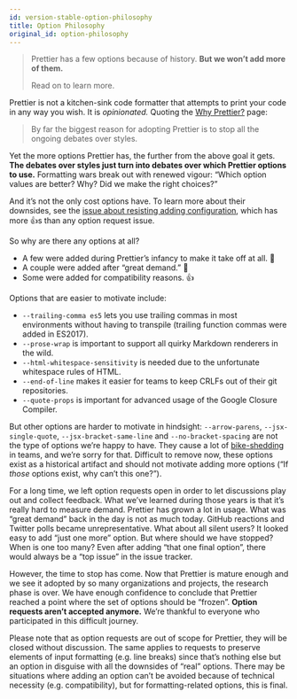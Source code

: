 ```yaml
---
id: version-stable-option-philosophy
title: Option Philosophy
original_id: option-philosophy
---
```


> Prettier has a few options because of history. **But we won’t add more of them.**
>
> Read on to learn more.

Prettier is not a kitchen-sink code formatter that attempts to print your code in any way you wish. It is _opinionated._ Quoting the [Why Prettier?](why-prettier.md) page:

> By far the biggest reason for adopting Prettier is to stop all the ongoing debates over styles.

Yet the more options Prettier has, the further from the above goal it gets. **The debates over styles just turn into debates over which Prettier options to use.** Formatting wars break out with renewed vigour: “Which option values are better? Why? Did we make the right choices?”

And it’s not the only cost options have. To learn more about their downsides, see the [issue about resisting adding configuration](https://github.com/prettier/prettier/issues/40), which has more 👍s than any option request issue.

So why are there any options at all?

- A few were added during Prettier’s infancy to make it take off at all. 🚀
- A couple were added after “great demand.” 🤔
- Some were added for compatibility reasons. 👍

Options that are easier to motivate include:

- `--trailing-comma es5` lets you use trailing commas in most environments without having to transpile (trailing function commas were added in ES2017).
- `--prose-wrap` is important to support all quirky Markdown renderers in the wild.
- `--html-whitespace-sensitivity` is needed due to the unfortunate whitespace rules of HTML.
- `--end-of-line` makes it easier for teams to keep CRLFs out of their git repositories.
- `--quote-props` is important for advanced usage of the Google Closure Compiler.

But other options are harder to motivate in hindsight: `--arrow-parens`, `--jsx-single-quote`, `--jsx-bracket-same-line` and `--no-bracket-spacing` are not the type of options we’re happy to have. They cause a lot of [bike-shedding](https://en.wikipedia.org/wiki/Law_of_triviality) in teams, and we’re sorry for that. Difficult to remove now, these options exist as a historical artifact and should not motivate adding more options (“If _those_ options exist, why can’t this one?”).

For a long time, we left option requests open in order to let discussions play out and collect feedback. What we’ve learned during those years is that it’s really hard to measure demand. Prettier has grown a lot in usage. What was “great demand” back in the day is not as much today. GitHub reactions and Twitter polls became unrepresentative. What about all silent users? It looked easy to add “just one more” option. But where should we have stopped? When is one too many? Even after adding “that one final option”, there would always be a “top issue” in the issue tracker.

However, the time to stop has come. Now that Prettier is mature enough and we see it adopted by so many organizations and projects, the research phase is over. We have enough confidence to conclude that Prettier reached a point where the set of options should be “frozen”. **Option requests aren’t accepted anymore.** We’re thankful to everyone who participated in this difficult journey.

Please note that as option requests are out of scope for Prettier, they will be closed without discussion. The same applies to requests to preserve elements of input formatting (e.g. line breaks) since that’s nothing else but an option in disguise with all the downsides of “real” options. There may be situations where adding an option can’t be avoided because of technical necessity (e.g. compatibility), but for formatting-related options, this is final.
